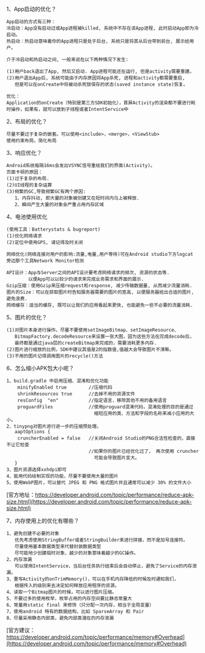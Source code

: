1、App启动的优化？
```
App启动的方式有三种：
冷启动：App没有启动过或App进程被killed, 系统中不存在该App进程, 此时启动App即为冷启动。
热启动：热启动意味着你的App进程只是处于后台, 系统只是将其从后台带到前台, 展示给用户。
 
介于冷启动和热启动之间, 一般来说在以下两种情况下发生:
 
(1)用户back退出了App, 然后又启动. App进程可能还在运行, 但是activity需要重建。
(2)用户退出App后, 系统可能由于内存原因将App杀死, 进程和activity都需要重启, 
   但是可以在onCreate中将被动杀死锁保存的状态(saved instance state)恢复。
 
优化：
Application的onCreate（特别是第三方SDK初始化），首屏Activity的渲染都不要进行耗时操作，如果有，就可以放到子线程或者IntentService中
```
2、布局的优化？
```
尽量不要过于复杂的嵌套。可以使用<include>，<merge>，<ViewStub>
使用约束布局，简化布局
```

3、响应优化？
```
Android系统每隔16ms会发出VSYNC信号重绘我们的界面(Activity)。
页面卡顿的原因：
(1)过于复杂的布局.
(2)UI线程的复杂运算
(3)频繁的GC,导致频繁GC有两个原因:
   1、内存抖动, 即大量的对象被创建又在短时间内马上被释放.
   2、瞬间产生大量的对象会严重占用内存区域
```
4、电池使用优化
```
(使用工具：Batterystats & bugreport)
(1)优化网络请求
(2)定位中使用GPS, 请记得及时关闭
 
网络优化(网络连接对用户的影响:流量,电量,用户等待)可在Android studio下方logcat
旁边那个工具Network Monitor检测

API设计：App与Server之间的API设计要考虑网络请求的频次, 资源的状态等. 
        以便App可以以较少的请求来完成业务需求和界面的展示.
Gzip压缩：使用Gzip来压缩request和response, 减少传输数据量, 从而减少流量消耗.
图片的Size：可以在获取图片时告知服务器需要的图片的宽高, 以便服务器给出合适的图片, 避免浪费.
网络缓存：适当的缓存, 既可以让我们的应用看起来更快, 也能避免一些不必要的流量消耗.

```
5、图片的优化？
```
(1)对图片本身进行操作。尽量不要使用setImageBitmap、setImageResource、
   BitmapFactory.decodeResource来设置一张大图，因为这些方法在完成decode后，
   最终都是通过java层的createBitmap来完成的，需要消耗更多内存.
(2)图片进行缩放的比例，SDK中建议其值是2的指数值,值越大会导致图片不清晰。
(3)不用的图片记得调用图片的recycle()方法
```
6、怎么缩小APK包大小呢？
```
1、build.gradle 中启用压缩、混淆和优化功能
    minifyEnabled true        //压缩代码
    shrinkResources true      //去掉不用的资源文件
    resConfig  "en"           //指定语言，移除其他不用的备用语言
    proguardFiles             //使用proguard混淆代码，混淆处理的目的是通过
                                缩短应用的类、方法和字段的名称来减小应用的大小。
2、tinypng对图片进行进一步的压缩预处理。
   aaptOptions {
    cruncherEnabled = false   //关闭Android Studio的PNG合法性检查的，直接不让它检查
                              //如果你的图片已经优化过了， 再次使用 cruncher 
                                可能会导致图片变大。
   }
3、图片资源选择xxhdpi即可
4、能用代码绘制实现的功能，尽量不要使用大量的图片
5、使用WebP图片，可以替代 JPEG 和 PNG 格式图片并且通常可以减少 30% 的文件大小
```
[官方地址：https://developer.android.com/topic/performance/reduce-apk-size.html](https://developer.android.com/topic/performance/reduce-apk-size.html)

7、内存使用上的优化有哪些？
```
1、避免创建不必要的对象
   优先考虑使用StringBuffer或者StringBuilder来进行拼接，而不是加号连接符。
   尽量使用基本数据类型来代替封装数据类型
   尽可能地少创建临时对象，越少的对象意味着越少的GC操作。
2、内存泄漏
   可以使用IntentService，当后台任务执行结束后会自动停止，避免了Service的内存泄漏。
3、重写Activity的onTrimMemory()，可以在手机内存降低的时候及时通知我们，
   根据传入的级别来去决定如何释放应用程序的资源。
4、读取一个Bitmap图片的时候，可以进行图片压缩。
5、不要过多的使用枚举，枚举占用的内存空间要比静态常量大
6、常量用static final 来修饰（只分配一次内存，相当于全局变量）
7、使用android 特有的数据结构，比如 SparseArray 和 Pair
8、尽量采用静态内部类，避免内部类潜在的内存泄漏

```
[官方建议：https://developer.android.com/topic/performance/memory#Overhead](https://developer.android.com/topic/performance/memory#Overhead)


